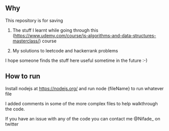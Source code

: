 Why
-------------

This repository is for saving 
1. The stuff I learnt while going through this (https://www.udemy.com/course/js-algorithms-and-data-structures-masterclass/) course

2. My solutions to leetcode and hackerrank problems

I hope someone finds the stuff here useful sometime in the future :-)

How to run
--------------
Install nodejs at https://nodejs.org/ and run node {fileName} to run whatever file

I added comments in some of the more complex files to help walkthrough the code.

If you have an issue with any of the code you can contact me @Nifade_ on twitter
